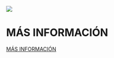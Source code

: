 ![](https://github.com/Obijuan/myslides/raw/master/2016-12-21-El-Pais-con-tu-Futuro-Comparto-luego-existo/wiki/comparto-existo-foto-02.jpg)

# MÁS INFORMACIÓN

[MÁS INFORMACIÓN](https://github.com/Obijuan/myslides/wiki/2016_12_21:-Comparto,-luego-existo)
